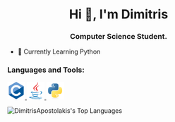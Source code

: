 <h1 align="center">Hi 👋, I'm Dimitris</h1>
<h3 align="center">Computer Science Student.</h3>

- 🔭 Currently Learning Python

<p align="left">
</p>

<h3 align="left">Languages and Tools:</h3>
<p align="left"> <a href="https://www.cprogramming.com/" target="_blank" rel="noreferrer"> <img src="https://raw.githubusercontent.com/devicons/devicon/master/icons/c/c-original.svg" alt="c" width="40" height="40"/> </a> <a href="https://www.java.com" target="_blank" rel="noreferrer"> <img src="https://raw.githubusercontent.com/devicons/devicon/master/icons/java/java-original.svg" alt="java" width="40" height="40"/> </a> <a href="https://www.python.org" target="_blank" rel="noreferrer"> <img src="https://raw.githubusercontent.com/devicons/devicon/master/icons/python/python-original.svg" alt="python" width="40" height="40"/> </a> </p>

![DimitrisApostolakis's Top Languages](https://github-readme-stats.vercel.app/api/top-langs/?username=DimitrisApostolakis&theme=dracula&show_icons=true&hide_border=true&layout=compact)
